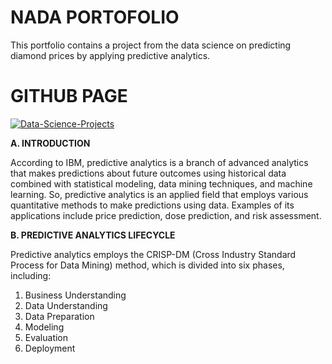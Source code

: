 # NADA PORTOFOLIO
This portfolio contains a project from the data science on predicting diamond prices by applying predictive analytics. 

# GITHUB PAGE
[![Data-Science-Projects](https://img.shields.io/badge/Data_Science_Projects-GitHub_Page-%2300BFFF.svg)](https://github.com/nadaisyf/nada_portofolio/tree/main/Diamond-Price-Prediction)


**A. INTRODUCTION**

According to IBM, predictive analytics is a branch of advanced analytics that makes predictions about future outcomes using historical data combined with statistical modeling, data mining techniques, and machine learning. So, predictive analytics is an applied field that employs various quantitative methods to make predictions using data. Examples of its applications include price prediction, dose prediction, and risk assessment.

**B. PREDICTIVE ANALYTICS LIFECYCLE**

Predictive analytics employs the CRISP-DM (Cross Industry Standard Process for Data Mining) method, which is divided into six phases, including:
1. Business Understanding 
2. Data Understanding
3. Data Preparation
4. Modeling
5. Evaluation
6. Deployment
